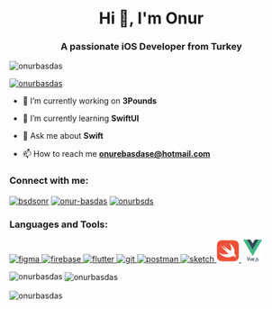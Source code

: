 <h1 align="center">Hi 👋, I'm Onur</h1>
<h3 align="center">A passionate iOS Developer from Turkey</h3>

<p align="left"> <img src="https://komarev.com/ghpvc/?username=onurbasdas&label=Profile%20views&color=0e75b6&style=flat" alt="onurbasdas" /> </p>

<p align="left"> <a href="https://github.com/ryo-ma/github-profile-trophy"><img src="https://github-profile-trophy.vercel.app/?username=onurbasdas" alt="onurbasdas" /></a> </p>

- 🔭 I’m currently working on **3Pounds**

- 🌱 I’m currently learning **SwiftUI**

- 💬 Ask me about **Swift**

- 📫 How to reach me **onurebasdase@hotmail.com**

<h3 align="left">Connect with me:</h3>
<p align="left">
<a href="https://twitter.com/bsdsonr" target="blank"><img align="center" src="https://raw.githubusercontent.com/rahuldkjain/github-profile-readme-generator/master/src/images/icons/Social/twitter.svg" alt="bsdsonr" height="30" width="40" /></a>
<a href="https://linkedin.com/in/onur-basdas" target="blank"><img align="center" src="https://raw.githubusercontent.com/rahuldkjain/github-profile-readme-generator/master/src/images/icons/Social/linked-in-alt.svg" alt="onur-basdas" height="30" width="40" /></a>
<a href="https://instagram.com/onurbsds" target="blank"><img align="center" src="https://raw.githubusercontent.com/rahuldkjain/github-profile-readme-generator/master/src/images/icons/Social/instagram.svg" alt="onurbsds" height="30" width="40" /></a>
</p>

<h3 align="left">Languages and Tools:</h3>
<p align="left"> <a href="https://www.figma.com/" target="_blank" rel="noreferrer"> <img src="https://www.vectorlogo.zone/logos/figma/figma-icon.svg" alt="figma" width="40" height="40"/> </a> <a href="https://firebase.google.com/" target="_blank" rel="noreferrer"> <img src="https://www.vectorlogo.zone/logos/firebase/firebase-icon.svg" alt="firebase" width="40" height="40"/> </a> <a href="https://flutter.dev" target="_blank" rel="noreferrer"> <img src="https://www.vectorlogo.zone/logos/flutterio/flutterio-icon.svg" alt="flutter" width="40" height="40"/> </a> <a href="https://git-scm.com/" target="_blank" rel="noreferrer"> <img src="https://www.vectorlogo.zone/logos/git-scm/git-scm-icon.svg" alt="git" width="40" height="40"/> </a> <a href="https://postman.com" target="_blank" rel="noreferrer"> <img src="https://www.vectorlogo.zone/logos/getpostman/getpostman-icon.svg" alt="postman" width="40" height="40"/> </a> <a href="https://www.sketch.com/" target="_blank" rel="noreferrer"> <img src="https://www.vectorlogo.zone/logos/sketchapp/sketchapp-icon.svg" alt="sketch" width="40" height="40"/> </a> <a href="https://developer.apple.com/swift/" target="_blank" rel="noreferrer"> <img src="https://raw.githubusercontent.com/devicons/devicon/master/icons/swift/swift-original.svg" alt="swift" width="40" height="40"/> </a> <a href="https://vuejs.org/" target="_blank" rel="noreferrer"> <img src="https://raw.githubusercontent.com/devicons/devicon/master/icons/vuejs/vuejs-original-wordmark.svg" alt="vuejs" width="40" height="40"/> </a> </p>

<p><img align="left" src="https://github-readme-stats.vercel.app/api/top-langs?username=onurbasdas&show_icons=true&locale=en&layout=compact" alt="onurbasdas" /></p>

<p>&nbsp;<img align="center" src="https://github-readme-stats.vercel.app/api?username=onurbasdas&show_icons=true&locale=en" alt="onurbasdas" /></p>

<p><img align="center" src="https://github-readme-streak-stats.herokuapp.com/?user=onurbasdas&" alt="onurbasdas" /></p>
